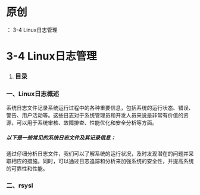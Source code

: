 # 原创
：  3-4 Linux日志管理

# 3-4 Linux日志管理

1.  <h3>目录</h3> 

### 一、Linux日志概述

系统日志文件记录系统运行过程中的各种重要信息，包括系统的运行状态、错误、警告、用户活动等。这些日志对于系统管理员和开发人员来说是非常有价值的资源，可以用于系统审核、故障排查、性能优化和安全分析等方面。

##### 以下是一些常见的系统日志文件及其记录信息：

通过仔细分析日志文件，我们可以了解系统的运行状况，及时发现潜在的问题并采取相应的措施。同时，可以通过日志追踪和分析来加强系统的安全性，并提高系统的可靠性和性能。

### 二、rsysl
